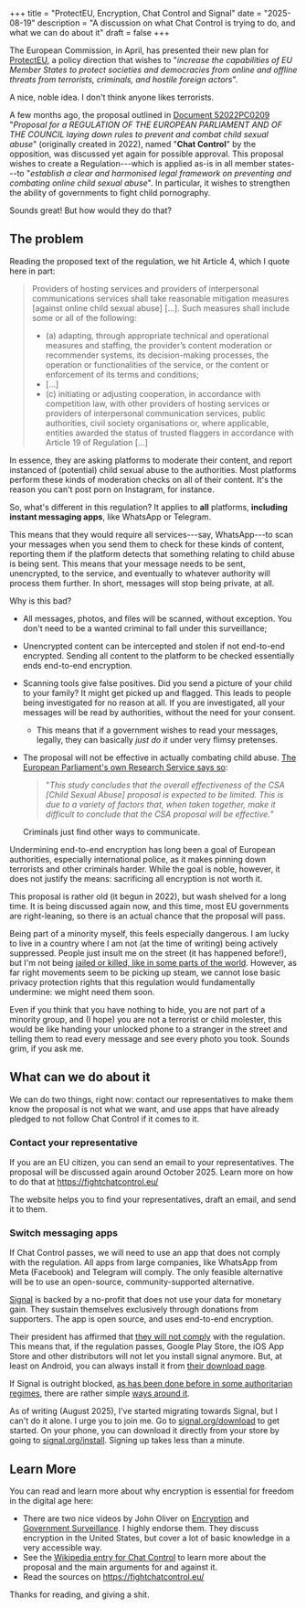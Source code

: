 +++
title = "ProtectEU, Encryption, Chat Control and Signal"
date = "2025-08-19"
description = "A discussion on what Chat Control is trying to do, and what we can do about it"
draft = false
+++

The European Commission, in April, has presented their new plan for [ProtectEU](https://home-affairs.ec.europa.eu/news/commission-presents-protecteu-internal-security-strategy-2025-04-01_en), a policy direction that wishes to "_increase the capabilities of EU Member States to protect societies and democracies from online and offline threats from terrorists, criminals, and hostile foreign actors_".

A nice, noble idea. I don't think anyone likes terrorists.

A few months ago, the proposal outlined in [Document 52022PC0209](https://eur-lex.europa.eu/legal-content/EN/TXT/?uri=COM%3A2022%3A209%3AFIN) "_Proposal for a REGULATION OF THE EUROPEAN PARLIAMENT AND OF THE COUNCIL laying down rules to prevent and combat child sexual abuse_" (originally created in 2022), named "**Chat Control**" by the opposition, was discussed yet again for possible approval.
This proposal wishes to create a Regulation---which is applied as-is in all member states---to "_establish a clear and harmonised legal framework on preventing and combating online child sexual abuse_".
In particular, it wishes to strengthen the ability of governments to fight child pornography.

Sounds great! But how would they do that?

## The problem

Reading the proposed text of the regulation, we hit Article 4, which I quote here in part:

> Providers of hosting services and providers of interpersonal communications services shall take reasonable mitigation measures [against online child sexual abuse] [...]. Such measures shall include some or all of the following:
> - (a) adapting, through appropriate technical and operational measures and staffing, the provider’s content moderation or recommender systems, its decision-making processes, the operation or functionalities of the service, or the content or enforcement of its terms and conditions;
> - [...]
> - (c) initiating or adjusting cooperation, in accordance with competition law, with other providers of hosting services or providers of interpersonal communication services, public authorities, civil society organisations or, where applicable, entities awarded the status of trusted flaggers in accordance with Article 19 of Regulation [...]

In essence, they are asking platforms to moderate their content, and report instanced of (potential) child sexual abuse to the authorities.
Most platforms perform these kinds of moderation checks on all of their content. It's the reason you can't post porn on Instagram, for instance.

So, what's different in this regulation? It applies to **all** platforms, **including instant messaging apps**, like WhatsApp or Telegram.

This means that they would require all services---say, WhatsApp---to scan your messages when you send them to check for these kinds of content, reporting them if the platform detects that something relating to child abuse is being sent.
This means that your message needs to be sent, unencrypted, to the service, and eventually to whatever authority will process them further. 
In short, messages will stop being private, at all.

Why is this bad?
- All messages, photos, and files will be scanned, without exception. You don't need to be a wanted criminal to fall under this surveillance;
- Unencrypted content can be intercepted and stolen if not end-to-end encrypted. Sending all content to the platform to be checked essentially ends end-to-end encryption.
- Scanning tools give false positives. Did you send a picture of your child to your family? It might get picked up and flagged. This leads to people being investigated for no reason at all. If you are investigated, all your messages will be read by authorities, without the need for your consent.
  - This means that if a government wishes to read your messages, legally, they can basically _just do it_ under very flimsy pretenses.
- The proposal will not be effective in actually combating child abuse. [The European Parliament's own Research Service says so](https://www.europarl.europa.eu/RegData/etudes/STUD/2023/740248/EPRS_STU(2023)740248_EN.pdf):
  > "_This study concludes that the overall effectiveness of the CSA [Child Sexual Abuse] proposal is expected to be limited. This is due to a variety of factors that, when taken together, make it difficult to conclude that the CSA proposal will be effective._"
  
  Criminals just find other ways to communicate.

Undermining end-to-end encryption has long been a goal of European authorities, especially international police, as it makes pinning down terrorists and other criminals harder.
While the goal is noble, however, it does not justify the means: sacrificing all encryption is not worth it.

This proposal is rather old (it begun in 2022), but wash shelved for a long time.
It is being discussed again now, and this time, most EU governments are right-leaning, so there is an actual chance that the proposal will pass.

Being part of a minority myself, this feels especially dangerous.
I am lucky to live in a country where I am not (at the time of writing) being actively suppressed.
People just insult me on the street (it has happened before!), but I'm not being [jailed or killed, like in some parts of the world](https://en.wikipedia.org/wiki/LGBTQ_rights_by_country_or_territory).
However, as far right movements seem to be picking up steam, we cannot lose basic privacy protection rights that this regulation would fundamentally undermine: we might need them soon.

Even if you think that you have nothing to hide, you are not part of a minority group, and (I hope) you are not a terrorist or child molester, this would be like handing your unlocked phone to a stranger in the street and telling them to read every message and see every photo you took.
Sounds grim, if you ask me.

## What can we do about it
We can do two things, right now: contact our representatives to make them know the proposal is not what we want, and use apps that have already pledged to not follow Chat Control if it comes to it.

### Contact your representative
If you are an EU citizen, you can send an email to your representatives.
The proposal will be discussed again around October 2025.
Learn more on how to do that at https://fightchatcontrol.eu/

The website helps you to find your representatives, draft an email, and send it to them.

### Switch messaging apps
If Chat Control passes, we will need to use an app that does not comply with the regulation.
All apps from large companies, like WhatsApp from Meta (Facebook) and Telegram will comply.
The only feasible alternative will be to use an open-source, community-supported alternative.

[Signal](https://signal.org/) is backed by a no-profit that does not use your data for monetary gain. They sustain themselves exclusively through donations from supporters.
The app is open source, and uses end-to-end encryption.

Their president has affirmed that [they will not comply](https://x.com/mer__edith/status/1796508893822238881?lang=en) with the regulation.
This means that, if the regulation passes, Google Play Store, the iOS App Store and other distributors will not let you install signal anymore.
But, at least on Android, you can always install it from [their download page](https://signal.org/install/).

If Signal is outright blocked, [as has been done before in some authoritarian regimes](https://signal.org/blog/run-a-proxy/), there are rather simple [ways around it](https://support.signal.org/hc/en-us/articles/360056052052-Proxy-Support).

As of writing (August 2025), I've started migrating towards Signal, but I can't do it alone.
I urge you to join me. Go to [signal.org/download](https://signal.org/download) to get started.
On your phone, you can download it directly from your store by going to [signal.org/install](https://signal.org/install).
Signing up takes less than a minute.

## Learn More
You can read and learn more about why encryption is essential for freedom in the digital age here:
- There are two nice videos by John Oliver on [Encryption](https://www.youtube.com/watch?v=zsjZ2r9Ygzw) and [Government Surveillance](https://www.youtube.com/watch?v=XEVlyP4_11M). I highly endorse them. They discuss encryption in the United States, but cover a lot of basic knowledge in a very accessible way.
- See the [Wikipedia entry for Chat Control](https://en.wikipedia.org/wiki/Regulation_to_Prevent_and_Combat_Child_Sexual_Abuse) to learn more about the proposal and the main arguments for and against it.
- Read the sources on https://fightchatcontrol.eu/


Thanks for reading, and giving a shit.

